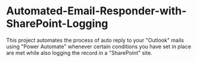 # Automated-Email-Responder-with-SharePoint-Logging
This project automates the process of auto reply to your "Outlook" mails using "Power Automate" whenever certain conditions you have set in place are met while also logging the record in a "SharePoint" site.
